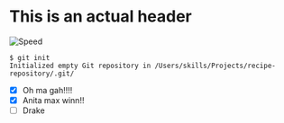 # This is an actual header

![Speed](https://t2.genius.com/unsafe/340x340/https%3A%2F%2Fimages.genius.com%2Fdbcd9d6fdd5aea1af41299908ae53af9.500x500x1.png)

```
$ git init
Initialized empty Git repository in /Users/skills/Projects/recipe-repository/.git/
```

- [x] Oh ma gah!!!!
- [x] Anita max winn!!
- [ ] Drake
